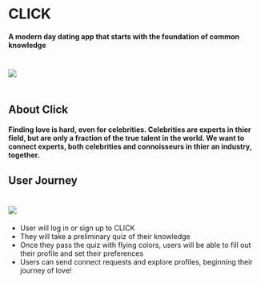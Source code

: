 <style>
img {
    margin: 5px auto;
}
</style>
# CLICK
#### A modern day dating app that starts with the foundation of common knowledge

<br>
<img src="https://media.giphy.com/media/26BRED0APH6fRa1sk/giphy.gif">
<br><br>

## About Click

#### Finding love is hard, even for celebrities. Celebrities are experts in thier field, but are only a fraction of the true talent in the world. We want to connect experts, both celebrities and connoisseurs in thier an industry, together.

## User Journey
<br>
<img src="https://media.giphy.com/media/1xmlYh65ZA8rOjKwr3/giphy.gif">
<br>

* User will log in or sign up to CLICK
* They will take a preliminary quiz of their knowledge
* Once they pass the quiz with flying colors, users will be able to fill out their profile and set their preferences
* Users can send connect requests and explore profiles, beginning their journey of love!


